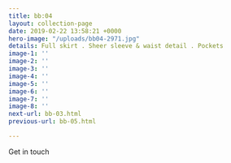 ```yaml
---
title: bb:04
layout: collection-page
date: 2019-02-22 13:58:21 +0000
hero-image: "/uploads/bb04-2971.jpg"
details: Full skirt . Sheer sleeve & waist detail . Pockets
image-1: ''
image-2: ''
image-3: ''
image-4: ''
image-5: ''
image-6: ''
image-7: ''
image-8: ''
next-url: bb-03.html
previous-url: bb-05.html

---
```

Get in touch